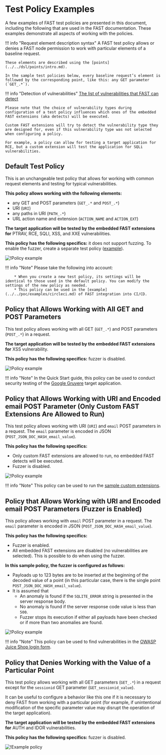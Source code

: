 # Test Policy Examples

A few examples of FAST test policies are presented in this document, including the following that are used in the FAST documentation. These examples demonstrate all aspects of working with the policies.

!!! info "Request element description syntax"
    A FAST test policy allows or denies a FAST node permission to work with particular elements of a baseline request.

    These elements are described using the [points](../../dsl/points/intro.md).

    In the sample test policies below, every baseline request’s element is followed by the corresponding point, like this: any GET parameter (`GET_.*`).

!!! info "Detection of vulnerabilities"
    [The list of vulnerabilities that FAST can detect](../../VULN-LIST.md)

    Please note that the choice of vulnerability types during configuration of a test policy influences which ones of the embedded FAST extensions (aka detects) will be executed.

    Custom FAST extensions will try to detect the vulnerability type they are designed for, even if this vulnerability type was not selected when configuring a policy.

    For example, a policy can allow for testing a target application for RCE, but a custom extension will test the application for SQLi vulnerabilities.

## Default Test Policy

This is an unchangeable test policy that allows for working with common request elements and testing for typical vulnerabilities.

**This policy allows working with the following elements:**

* any GET and POST parameters (`GET_.*` and `POST_.*`)
* URI (`URI`)
* any paths in URI (`PATH_.*`)
* URL action name and extension (`ACTION_NAME` and `ACTION_EXT`)

**The target application will be tested by the embedded FAST extensions for** PTRAV, RCE, SQLI, XSS, and XXE vulnerabilities.

**This policy has the following specifics:** it does not support fuzzing. To enable the fuzzer, create a separate test policy ([example](#policy-that-allows-working-with-uri-and-encoded-email-post-parameters-fuzzer-is-enabled)).

![!Policy example](../../../images/fast/operations/en/test-policy/examples/default-policy-example.png)

!!! info "Note"
    Please take the following into account:

        * When you create a new test policy, its settings will be identical to those used in the default policy. You can modify the settings of the new policy as needed.
        * This policy can be used in the [example](../../poc/examples/circleci.md) of FAST integration into CI/CD.

## Policy that Allows Working with All GET and POST Parameters

This test policy allows working with all GET (`GET_.*`) and POST parameters (`POST_.*`) in a request.

**The target application will be tested by the embedded FAST extensions for** XSS vulnerability.

**This policy has the following specifics:** fuzzer is disabled.

![!Policy example](../../../images/fast/operations/en/test-policy/examples/get-post-policy-example.png)

!!! info "Note"
    In the Quick Start guide, this policy can be used to conduct security testing of the [Google Gruyere](../../qsg/test-run.md) target application.

## Policy that Allows Working with URI and Encoded email POST Parameter (Only Custom FAST Extensions Are Allowed to Run)

This test policy allows working with URI (`URI`) and `email` POST parameters in a request. The `email` parameter is encoded in JSON (`POST_JSON_DOC_HASH_email_value`).

**This policy has the following specifics:**

* Only custom FAST extensions are allowed to run, no embedded FAST detects will be executed.
* Fuzzer is disabled.

![!Policy example](../../../images/fast/operations/en/test-policy/examples/custom-dsl-example.png)

!!! info "Note"
    This policy can be used to run the [sample custom extensions](../../dsl/using-extension.md).

## Policy that Allows Working with URI and Encoded email POST Parameters (Fuzzer is Enabled)

This policy allows working with `email` POST parameter in a request. The `email` parameter is encoded in JSON (`POST_JSON_DOC_HASH_email_value`).

**This policy has the following specifics:**

* Fuzzer is enabled.
* All embedded FAST extensions are disabled (no vulnerabilities are selected). This is possible to do when using the fuzzer.

**In this sample policy, the fuzzer is configured as follows:**

* Payloads up to 123 bytes are to be inserted at the beginning of the decoded value of a point (in this particular case, there is the single point `POST_JSON_DOC_HASH_email_value`).
* It is assumed that
    * An anomaly is found if the `SQLITE_ERROR` string is presented in the server response body.
    * No anomaly is found if the server response code value is less than `500`.
    * Fuzzer stops its execution if either all payloads have been checked or if more than two anomalies are found.

![!Policy example](../../../images/fast/operations/en/test-policy/examples/enabled-fuzzer-example.png)

!!! info "Note"
    This policy can be used to find vulnerabilities in the [OWASP Juice Shop login form](../../dsl/extensions-examples/overview.md).

## Policy that Denies Working with the Value of a Particular Point

This test policy allows working with all GET parameters (`GET_.*`) in a request except for the `sessionid` GET parameter (`GET_sessionid_value`).

It can be useful to configure a behavior like this one if it is necessary to deny FAST from working with a particular point (for example, if unintentional modification of the specific parameter value may disrupt the operation of the target application).

**The target application will be tested by the embedded FAST extensions for** AUTH and IDOR vulnerabilities. 

**This policy has the following specifics:** fuzzer is disabled.

![!Example policy](../../../images/fast/operations/en/test-policy/examples/sessionid-example.png)
